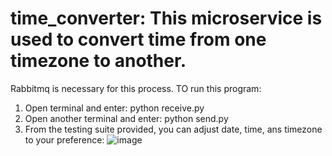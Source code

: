 # time_converter: This microservice is used to convert time from one timezone to another. 
Rabbitmq is necessary for this process.
TO run this program:
   1. Open terminal and enter: python receive.py
   2. Open another terminal and enter: python send.py
   3. From the testing suite provided, you can adjust date, time, ans timezone to your preference: ![image](https://github.com/AmadouO20/time_converter/assets/122078816/01f73c7a-1749-4d06-8bd6-57674cc4f7f9)



